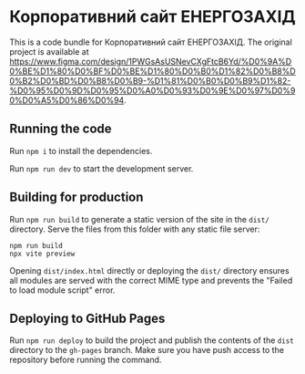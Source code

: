 
  # Корпоративний сайт ЕНЕРГОЗАХІД

  This is a code bundle for Корпоративний сайт ЕНЕРГОЗАХІД. The original project is available at https://www.figma.com/design/1PWGsAsUSNevCXgFtcB6Yd/%D0%9A%D0%BE%D1%80%D0%BF%D0%BE%D1%80%D0%B0%D1%82%D0%B8%D0%B2%D0%BD%D0%B8%D0%B9-%D1%81%D0%B0%D0%B9%D1%82-%D0%95%D0%9D%D0%95%D0%A0%D0%93%D0%9E%D0%97%D0%90%D0%A5%D0%86%D0%94.

  ## Running the code

  Run `npm i` to install the dependencies.

Run `npm run dev` to start the development server.

## Building for production

Run `npm run build` to generate a static version of the site in the `dist/` directory. Serve the files from this folder with any static file server:

```
npm run build
npx vite preview
```

Opening `dist/index.html` directly or deploying the `dist/` directory ensures all modules are served with the correct MIME type and prevents the "Failed to load module script" error.

  ## Deploying to GitHub Pages

  Run `npm run deploy` to build the project and publish the contents of the `dist` directory to the `gh-pages` branch.
  Make sure you have push access to the repository before running the command.
